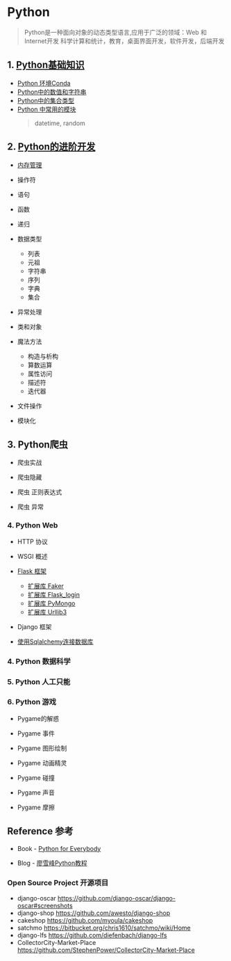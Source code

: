 # Python 
> Python是一种面向对象的动态类型语言,应用于广泛的领域：Web 和 Internet开发 科学计算和统计，教育，桌面界面开发，软件开发，后端开发

## 1. [Python基础知识](./python_basic.md)
  * [Python 环境Conda](./conda.md)
  * [Python中的数值和字符串](./number_string.md)
  * [Python中的集合类型](./collection_data.md)
  * [Python 中常用的模块](./common_module.md)
    > datetime, random

## 2. [Python的进阶开发](./python_advance.md)
 * [内存管理](./memory.md)
 
  * 操作符
  * 语句
  * 函数
  * 递归
  * 数据类型
    * 列表
    * 元祖
    * 字符串
    * 序列
    * 字典
    * 集合
  * 异常处理
  * 类和对象 
  * 魔法方法 
    * 构造与析构
    * 算数运算
    * 属性访问
    * 描述符
    * 迭代器

* 文件操作

* 模块化

## 3. Python爬虫

* 爬虫实战

* 爬虫隐藏

* 爬虫 正则表达式

* 爬虫 异常

### 4. Python Web

 * HTTP 协议

 * WSGI 概述

 * [Flask 框架](./flask.md)
    
    * [扩展库 Faker](./ext_faker.md)
    * [扩展库 Flask_login](./ext_faker.md)
    * [扩展库 PyMongo](./ext_pymongo.md)
    * [扩展库 Urllib3](./ext_urllib.md)

 * Django 框架

 * [使用Sqlalchemy连接数据库](./sqlalchemy.md)

### 4. Python 数据科学

### 5. Python 人工只能

### 6. Python 游戏

* Pygame的解惑

* Pygame 事件

* Pygame 图形绘制

* Pygame 动画精灵

* Pygame 碰撞

* Pygame 声音

* Pygame 摩擦

## Reference 参考

* Book - [Python for Everybody](https://www.py4e.com/)

* Blog - [廖雪峰Python教程](https://www.liaoxuefeng.com/wiki/0014316089557264a6b348958f449949df42a6d3a2e542c000)

### Open Source Project 开源项目

* django-oscar  https://github.com/django-oscar/django-oscar#screenshots
* django-shop  https://github.com/awesto/django-shop
* cakeshop  https://github.com/myoula/cakeshop
* satchmo  https://bitbucket.org/chris1610/satchmo/wiki/Home
* django-lfs https://github.com/diefenbach/django-lfs
* CollectorCity-Market-Place  https://github.com/StephenPower/CollectorCity-Market-Place
